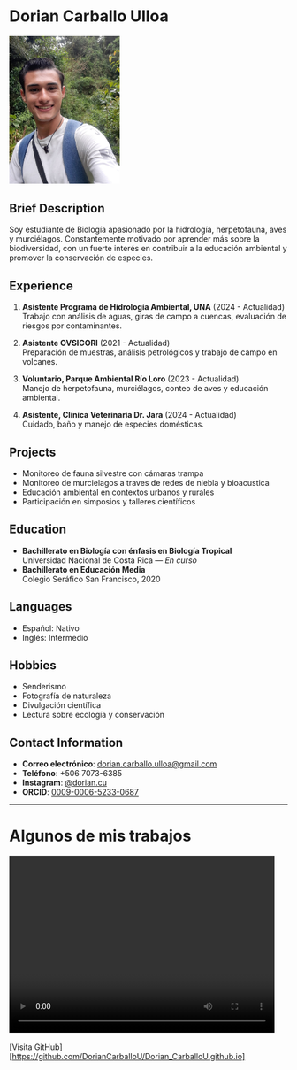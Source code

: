 # Dorian Carballo Ulloa
<img src="assets/foto_mia.jpg" alt="Foto_mía" width="200px"> 

## Brief Description
Soy estudiante de Biología apasionado por la hidrología, herpetofauna, aves y murciélagos. Constantemente motivado por aprender más sobre la biodiversidad, con un fuerte interés en contribuir a la educación ambiental y promover la conservación de especies.

## Experience
1. **Asistente Programa de Hidrología Ambiental, UNA** (2024 - Actualidad)  
   Trabajo con análisis de aguas, giras de campo a cuencas, evaluación de riesgos por contaminantes.

2. **Asistente OVSICORI** (2021 - Actualidad)  
   Preparación de muestras, análisis petrológicos y trabajo de campo en volcanes.

3. **Voluntario, Parque Ambiental Río Loro** (2023 - Actualidad)  
   Manejo de herpetofauna, murciélagos, conteo de aves y educación ambiental.

4. **Asistente, Clínica Veterinaria Dr. Jara** (2024 - Actualidad)  
   Cuidado, baño y manejo de especies domésticas.

## Projects
* Monitoreo de fauna silvestre con cámaras trampa
* Monitoreo de murcielagos a traves de redes de niebla y bioacustica
* Educación ambiental en contextos urbanos y rurales  
* Participación en simposios y talleres científicos  

## Education
* **Bachillerato en Biología con énfasis en Biología Tropical**  
  Universidad Nacional de Costa Rica — *En curso*  
* **Bachillerato en Educación Media**  
  Colegio Seráfico San Francisco, 2020

## Languages
* Español: Nativo  
* Inglés: Intermedio  

## Hobbies
* Senderismo  
* Fotografía de naturaleza  
* Divulgación científica  
* Lectura sobre ecología y conservación  

## Contact Information
* **Correo electrónico**: dorian.carballo.ulloa@gmail.com  
* **Teléfono**: +506 7073-6385  
* **Instagram**: [@dorian.cu](https://instagram.com/dorian.cu)  
* **ORCID**: [0009-0006-5233-0687](https://orcid.org/0009-0006-5233-0687)

---
# Algunos de mis trabajos 

<video width="480" height="320" controls>
  <source src="videos/mi_video" type="video/mp4">
</video>




[Visita GitHub][https://github.com/DorianCarballoU/Dorian_CarballoU.github.io]
